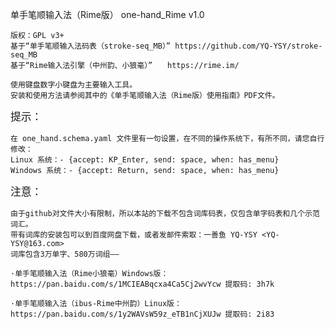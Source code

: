 单手笔顺输入法（Rime版） one-hand_Rime v1.0
    
    版权：GPL v3+
    基于“单手笔顺输入法码表（stroke-seq_MB）” https://github.com/YQ-YSY/stroke-seq_MB
    基于“Rime输入法引擎（中州韵、小狼毫）”　　https://rime.im/

    使用键盘数字小键盘为主要输入工具。
    安装和使用方法请参阅其中的《单手笔顺输入法（Rime版）使用指南》PDF文件。
    
<big>提示：</big>
    
    在 one_hand.schema.yaml 文件里有一句设置，在不同的操作系统下，有所不同，请您自行修改：
    Linux 系统：- {accept: KP_Enter, send: space, when: has_menu}
    Windows 系统：- {accept: Return, send: space, when: has_menu}
    
<big>注意：</big>
    
    由于github对文件大小有限制，所以本站的下载不包含词库码表，仅包含单字码表和几个示范词汇。
    带有词库的安装包可以到百度网盘下载，或者发邮件索取：一善鱼 YQ-YSY <YQ-YSY@163.com> 
    词库包含3万单字、580万词组——

    ·单手笔顺输入法（Rime小狼毫）Windows版：
    https://pan.baidu.com/s/1MCIEABqcxa4Ca5Cj2wvYcw 提取码: 3h7k

    ·单手笔顺输入法（ibus-Rime中州韵）Linux版：
    https://pan.baidu.com/s/1y2WAVsW59z_eTB1nCjXUJw 提取码: 2i83

